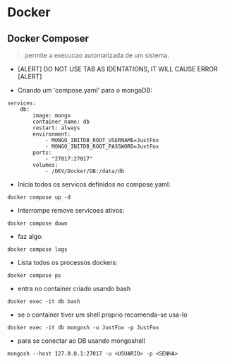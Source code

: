 # Docker 

## Docker Composer
> permite a execucao automatizada de um sistema.
- [ALERT] DO NOT USE TAB AS IDENTATIONS, IT WILL CAUSE ERROR [ALERT]

- Criando um 'compose.yaml' para o mongoDB:
```
services:
	db:
		image: mongo 
		container_name: db 
		restart: always
		environment:
			- MONGO_INITDB_ROOT_USERNAME=JustFox
			- MONGO_INITDB_ROOT_PASSWORD=JustFox
		ports:
			- "27017:27017"
		volumes:
			- /DEV/Docker/DB:/data/db
```

- Inicia todos os servicos definidos no compose.yaml:
```docker 
docker compose up -d
```

- Interrompe  remove servicoes ativos:
```docker
docker compose down
```

- faz algo:
```docker 
docker compose logs
```

- Lista todos os processos dockers:
```docker
docker compose ps
```

- entra no container criado usando bash
```docker
docker exec -it db bash
```

- se o container tiver um shell proprio recomenda-se usa-lo
```docker 
docker exec -it db mongosh -u JustFox -p JustFox
```

- para se conectar ao DB usando mongoshell
```docker
mongosh --host 127.0.0.1:27017 -u <USUARIO> -p <SENHA>
```